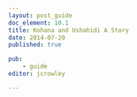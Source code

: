 ```yaml
---
layout: post_guide
doc_element: 10.1
title: Kohana and Ushahidi A Story
date: 2014-07-20
published: true

pub: 
	- guide
editor: jcrowley

---
```




